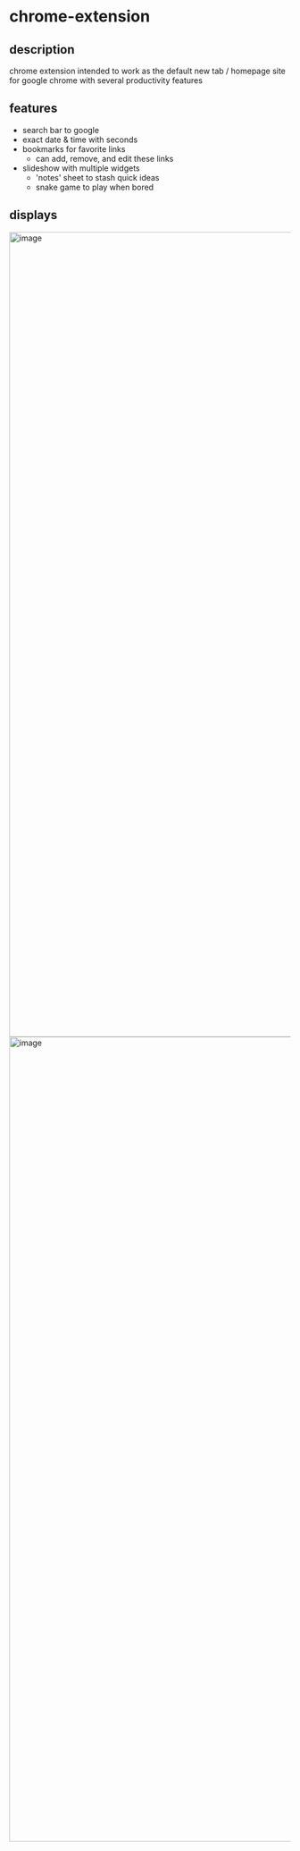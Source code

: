 # chrome-extension
## description
chrome extension intended to work as the default new tab / homepage site for google chrome with several productivity features

## features
- search bar to google
- exact date & time with seconds
- bookmarks for favorite links
  - can add, remove, and edit these links
- slideshow with multiple widgets
  - 'notes' sheet to stash quick ideas
  - snake game to play when bored

## displays
<img width="1440" alt="image" src="https://github.com/jessicayd/chrome-extension/assets/105768635/78621907-9e93-469b-a2ae-6fe3a3687682">
<img width="1440" alt="image" src="https://github.com/jessicayd/chrome-extension/assets/105768635/3c327f22-6aaf-4b7b-b0f3-d17d749bc0bf">
